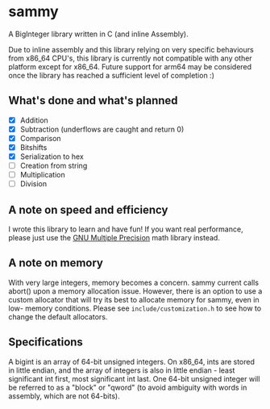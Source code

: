 # sammy

A BigInteger library written in C (and inline Assembly).

Due to inline assembly and this library relying on very specific behaviours from
x86_64 CPU's, this library is currently not compatible with any other platform
except for x86_64. Future support for arm64 may be considered once the library
has reached a sufficient level of completion :)

## What's done and what's planned
 - [x] Addition
 - [x] Subtraction (underflows are caught and return 0)
 - [x] Comparison
 - [x] Bitshifts
 - [x] Serialization to hex
 - [ ] Creation from string
 - [ ] Multiplication
 - [ ] Division

## A note on speed and efficiency

I wrote this library to learn and have fun! If you want real performance, please
just use the [GNU Multiple Precision](https://gmplib.org) math library instead.

## A note on memory

With very large integers, memory becomes a concern. sammy current calls abort()
upon a memory allocation issue. However, there is an option to use a custom
allocator that will try its best to allocate memory for sammy, even in low-
memory conditions. Please see `include/customization.h` to see how to change
the default allocators.

## Specifications

A bigint is an array of 64-bit unsigned integers. On x86_64, ints are stored
in little endian, and the array of integers is also in little endian - least
significant int first, most significant int last. One 64-bit unsigned integer
will be referred to as a "block" or "qword" (to avoid ambiguity with words in
assembly, which are not 64-bits).

